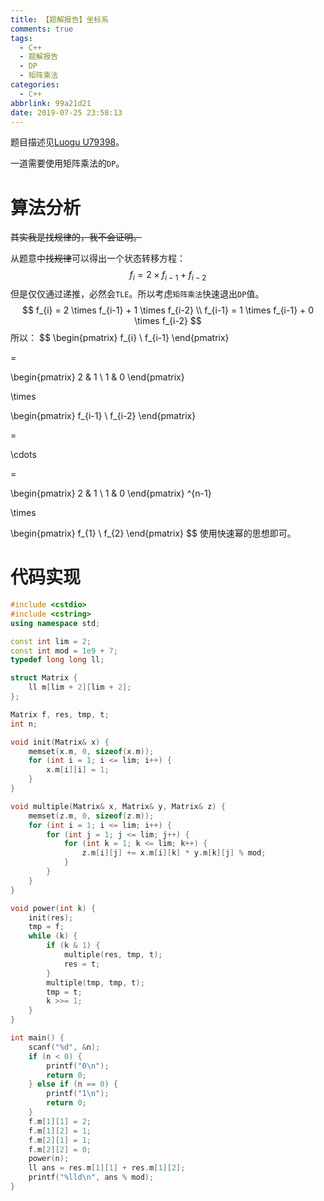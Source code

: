 ```yaml
---
title: 【题解报告】坐标系
comments: true
tags:
  - C++
  - 题解报告
  - DP
  - 矩阵乘法
categories:
  - C++
abbrlink: 99a21d21
date: 2019-07-25 23:58:13
---
```

题目描述见[Luogu U79398](https://www.luogu.org/problem/U79398)。  
一道需要使用矩阵乘法的`DP`。
<!-- more -->
# 算法分析

~~其实我是找规律的，我不会证明。~~

从题意中~~找规律~~可以得出一个状态转移方程：
$$
f_{i} = 2 \times f_{i-1} + f_{i-2}
$$
但是仅仅通过递推，必然会`TLE`。所以考虑`矩阵乘法`快速退出`DP`值。
$$
f_{i} = 2 \times f_{i-1} + 1 \times f_{i-2} \\
f_{i-1} = 1 \times f_{i-1} + 0 \times f_{i-2}
$$
所以：
$$
\begin{pmatrix}
f_{i} \\ 
f_{i-1}
\end{pmatrix}

=

\begin{pmatrix}
2 & 1 \\ 
1 & 0
\end{pmatrix}

\times

\begin{pmatrix}
f_{i-1} \\ 
f_{i-2}
\end{pmatrix}

=

\cdots

=

\begin{pmatrix}
2 & 1 \\ 
1 & 0
\end{pmatrix}
^{n-1}

\times

\begin{pmatrix}
f_{1} \\ 
f_{2}
\end{pmatrix}
$$
使用快速幂的思想即可。

# 代码实现

```cpp
#include <cstdio>
#include <cstring>
using namespace std;

const int lim = 2;
const int mod = 1e9 + 7;
typedef long long ll;

struct Matrix {
    ll m[lim + 2][lim + 2];
};

Matrix f, res, tmp, t;
int n;

void init(Matrix& x) {
    memset(x.m, 0, sizeof(x.m));
    for (int i = 1; i <= lim; i++) {
        x.m[i][i] = 1;
    }
}

void multiple(Matrix& x, Matrix& y, Matrix& z) {
    memset(z.m, 0, sizeof(z.m));
    for (int i = 1; i <= lim; i++) {
        for (int j = 1; j <= lim; j++) {
            for (int k = 1; k <= lim; k++) {
                z.m[i][j] += x.m[i][k] * y.m[k][j] % mod;
            }
        }
    }
}

void power(int k) {
    init(res);
    tmp = f;
    while (k) {
        if (k & 1) {
            multiple(res, tmp, t);
            res = t;
        }
        multiple(tmp, tmp, t);
        tmp = t;
        k >>= 1;
    }
}

int main() {
    scanf("%d", &n);
    if (n < 0) {
        printf("0\n");
        return 0;
    } else if (n == 0) {
        printf("1\n");
        return 0;
    }
    f.m[1][1] = 2;
    f.m[1][2] = 1;
    f.m[2][1] = 1;
    f.m[2][2] = 0;
    power(n);
    ll ans = res.m[1][1] + res.m[1][2];
    printf("%lld\n", ans % mod);
}
```



